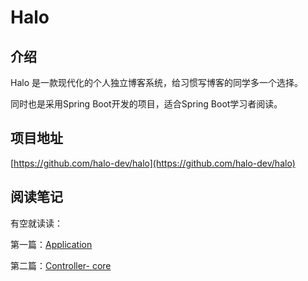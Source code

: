 # Halo

## 介绍

Halo 是一款现代化的个人独立博客系统，给习惯写博客的同学多一个选择。

同时也是采用Spring Boot开发的项目，适合Spring Boot学习者阅读。

## 项目地址

[https://github.com/halo-dev/halo](https://github.com/halo-dev/halo)

## 阅读笔记

有空就读读：

第一篇：[Application](/notes/源码阅读/Halo/01)

第二篇：[Controller- core ](/notes/源码阅读/Halo/02)